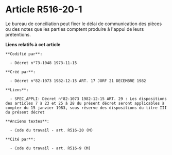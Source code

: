 # Article R516-20-1

Le bureau de conciliation peut fixer le délai de communication des pièces ou des notes que les parties comptent produire à
l'appui de leurs prétentions.

**Liens relatifs à cet article**

	**Codifié par**:

	  - Décret n°73-1048 1973-11-15

	**Créé par**:

	  - Décret n°82-1073 1982-12-15 ART. 17 JORF 21 DECEMBRE 1982

	**Liens**:

	  - SPEC_APPLI: Décret n°82-1073 1982-12-15 ART. 29 : Les dispositions des articles 7 à 23 et 25 à 28 du présent décret seront applicables à compter du 15 janvier 1983, sous réserve des dispositions du titre III du présent décret

	**Anciens textes**:

	  - Code du travail - art. R516-20 (M)

	**Cité par**:

	  - Code du travail - art. R516-9 (M)
